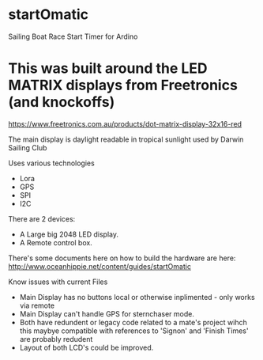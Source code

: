 # startOmatic
Sailing Boat Race Start Timer for Ardino

# This was built around the LED MATRIX displays from Freetronics (and knockoffs)
https://www.freetronics.com.au/products/dot-matrix-display-32x16-red

The main display is daylight readable in tropical sunlight used by Darwin Sailing Club

Uses various technologies
  - Lora
  - GPS
  - SPI
  - I2C

There are 2 devices:
  - A Large big 2048 LED display.
  - A Remote control box.

There's some documents here on how to build the hardware are here:
http://www.oceanhippie.net/content/guides/startOmatic

Know issues with current Files
- Main Display has no buttons local or otherwise inplimented - only works via remote
- Main Display can't handle GPS for sternchaser mode.
- Both have redundent or legacy code related to a mate's project wihch this maybye compatible with references to 'Signon' and 'Finish Times' are probably redudent
- Layout of both LCD's could be improved.
